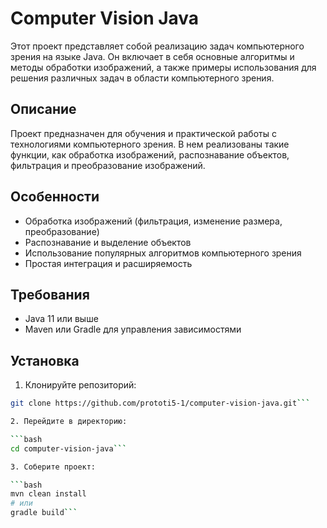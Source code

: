 # Computer Vision Java

Этот проект представляет собой реализацию задач компьютерного зрения на языке Java. Он включает в себя основные алгоритмы и методы обработки изображений, а также примеры использования для решения различных задач в области компьютерного зрения.

## Описание

Проект предназначен для обучения и практической работы с технологиями компьютерного зрения. В нем реализованы такие функции, как обработка изображений, распознавание объектов, фильтрация и преобразование изображений.

## Особенности

- Обработка изображений (фильтрация, изменение размера, преобразование)
- Распознавание и выделение объектов
- Использование популярных алгоритмов компьютерного зрения
- Простая интеграция и расширяемость

## Требования

- Java 11 или выше
- Maven или Gradle для управления зависимостями

## Установка

1. Клонируйте репозиторий:

```bash
git clone https://github.com/prototi5-1/computer-vision-java.git```

2. Перейдите в директорию:

```bash
cd computer-vision-java```

3. Соберите проект:

```bash
mvn clean install
# или
gradle build```
